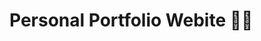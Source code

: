 # Personal Portfolio Webite 🤘🏻

<!-- ### Helpful links
* [GraphQL in Dev](http://localhost:8000/__graphql) -->